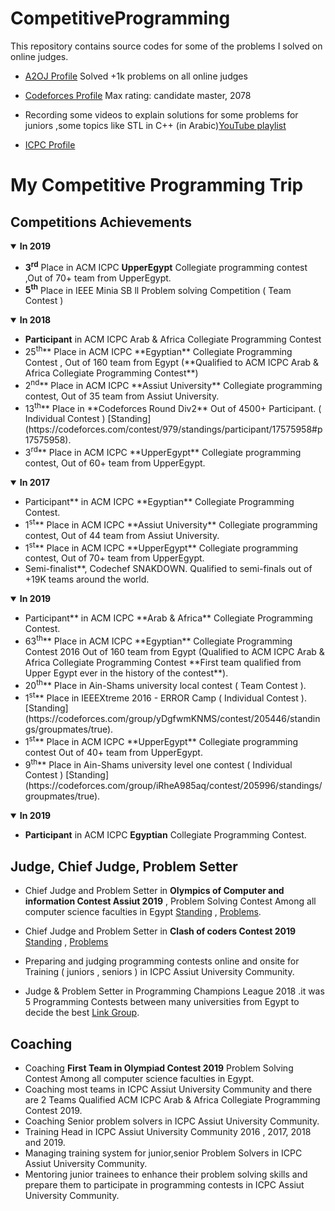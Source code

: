 # CompetitiveProgramming
This repository contains source codes for some of the problems I solved on online judges.
*  [A2OJ Profile](https://a2oj.com/profile?Username=hussien_egyptian) Solved +1k problems on all online judges

*  [Codeforces Profile](https://codeforces.com/profile/Hussien_Ibrahiem) Max rating: candidate master, 2078

*  Recording some videos to explain solutions for some problems for juniors ,some topics like STL in C++
 (in Arabic)[YouTube playlist](https://www.youtube.com/channel/UCCH8yNJMxFsfWq7hJ-Ag4gg?view_as=subscriber) 

* [ICPC Profile](https://icpc.baylor.edu/ICPCID/LDIDJS5NF3QD)
# My Competitive Programming Trip

## Competitions Achievements

<details open>
 <summary><b>In 2019</b></summary>
  <p> 
 <ul>
   <li><b>3<sup>rd</sup></b> Place in ACM ICPC <b>UpperEgypt</b> Collegiate programming contest ,Out of 70+ team from UpperEgypt.</li>
   <li><b>5<sup>th</sup></b> Place in IEEE Minia SB ll Problem solving Competition ( Team Contest )</li>
 </ul>
 </p>
</details>


<details open>
 <summary><b>In 2018</b></summary>
  <p> 
 <ul>
  <li><b>Participant</b> in ACM ICPC </b>Arab & Africa</b> Collegiate Programming Contest</li>
   <li>25<sup>th</sup>** Place in ACM ICPC **Egyptian** Collegiate Programming Contest , Out of 160 team from Egypt (**Qualified to ACM ICPC Arab & Africa Collegiate Programming Contest**)</li>
   <li>2<sup>nd</sup>** Place in ACM ICPC **Assiut University** Collegiate programming contest, Out of 35 team from Assiut University. </li>
   <li>13<sup>th</sup>** Place in **Codeforces Round Div2**  Out of 4500+ Participant. ( Individual Contest ) [Standing](https://codeforces.com/contest/979/standings/participant/17575958#p17575958). </li>
   <li>3<sup>rd</sup>** Place in ACM ICPC **UpperEgypt** Collegiate programming contest, Out of 60+ team from UpperEgypt. </li>
   
 </ul>
 </p>
</details>

<details open>
 <summary><b>In 2017</b></summary>
  <p> 
 <ul>
   <li>Participant** in ACM ICPC **Egyptian** Collegiate Programming Contest.</li>
   <li>1<sup>st</sup>** Place in ACM ICPC **Assiut University** Collegiate programming contest, Out of 44 team from Assiut University.</li>
  <li>1<sup>st</sup>** Place in ACM ICPC **UpperEgypt** Collegiate programming contest, Out of 70+ team from UpperEgypt. </li> 
 <li>Semi-finalist**, Codechef SNAKDOWN. Qualified to semi-finals out of +19K teams around the world. </li>
 </ul>
 </p>
</details>

<details open>
 <summary><b>In 2019</b></summary>
  <p> 
 <ul>
   <li>Participant** in ACM ICPC **Arab & Africa** Collegiate Programming Contest.</li>
   <li>63<sup>th</sup>** Place in ACM ICPC **Egyptian** Collegiate Programming Contest 2016 Out of 160 team from Egypt (Qualified to ACM ICPC Arab & Africa Collegiate Programming Contest **First team qualified from Upper Egypt ever in the history of the contest**).</li>
   <li>20<sup>th</sup>** Place in Ain-Shams university local contest ( Team Contest ).</li>
   <li>1<sup>st</sup>** Place in IEEEXtreme 2016 - ERROR Camp  ( Individual Contest ).  [Standing](https://codeforces.com/group/yDgfwmKNMS/contest/205446/standings/groupmates/true).</li>
   <li>1<sup>st</sup>** Place in ACM ICPC **UpperEgypt** Collegiate programming contest Out of 40+ team from UpperEgypt.</li>
  <li>9<sup>th</sup>** Place in Ain-Shams university level one contest ( Individual Contest ) [Standing](https://codeforces.com/group/iRheA985aq/contest/205996/standings/groupmates/true). </li>
 </ul>
 </p>
</details>

<details open>
 <summary><b>In 2019</b></summary>
  <p> 
 <ul>
  <li> <b>Participant</b> in ACM ICPC <b>Egyptian</b> Collegiate Programming Contest. </li>
 </ul>
 </p>
</details>

## Judge, Chief Judge, Problem Setter

*  Chief Judge and Problem Setter in **Olympics of Computer and information Contest Assiut 2019** , Problem Solving Contest Among all computer science faculties in Egypt   [Standing](https://codeforces.com/group/B45Q3zlpw8/contest/238002/standings/groupmates/true) , [Problems](https://codeforces.com/group/B45Q3zlpw8/contest/238002/problems).
*  Chief Judge and Problem Setter in **Clash of coders Contest 2019** [Standing](https://codeforces.com/group/6xgKFebZ67/contest/232911/standings/groupmates/true) , [Problems](https://codeforces.com/group/6xgKFebZ67/contest/232911/problems)

*  Preparing and judging programming contests online and onsite for Training ( juniors , seniors ) in ICPC Assiut University Community.

*  Judge & Problem Setter in Programming Champions League 2018 .it was 5 Programming Contests between many universities from Egypt to decide the best [Link Group](https://codeforces.com/group/r2KqHsBZRP/contests).

## Coaching
* Coaching **First Team in Olympiad Contest 2019** Problem Solving Contest Among all computer science faculties in Egypt.
* Coaching most teams in ICPC Assiut University Community and there are 2 Teams Qualified ACM ICPC Arab & Africa Collegiate Programming Contest 2019.
* Coaching Senior problem solvers in ICPC Assiut University Community.
* Training Head in ICPC Assiut University Community 2016 , 2017, 2018 and 2019.
* Managing training system for junior,senior Problem Solvers in ICPC Assiut University Community.
* Mentoring junior trainees to enhance their problem solving skills and prepare them to participate in programming contests in ICPC Assiut University Community.


